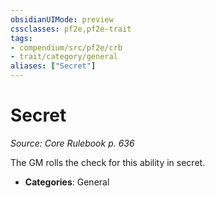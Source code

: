 ```yaml
---
obsidianUIMode: preview
cssclasses: pf2e,pf2e-trait
tags:
- compendium/src/pf2e/crb
- trait/category/general
aliases: ["Secret"]
---
```

# Secret  
*Source: Core Rulebook p. 636*  

The GM rolls the check for this ability in secret.

- **Categories**: General